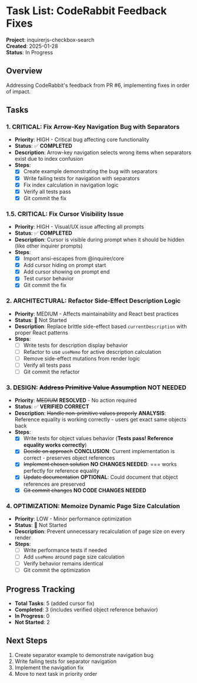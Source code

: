 # Task List: CodeRabbit Feedback Fixes

**Project**: inquirerjs-checkbox-search  
**Created**: 2025-01-28  
**Status**: In Progress

## Overview

Addressing CodeRabbit's feedback from PR #6, implementing fixes in order of impact.

## Tasks

### 1. **CRITICAL**: Fix Arrow-Key Navigation Bug with Separators

- **Priority**: HIGH - Critical bug affecting core functionality
- **Status**: ✅ **COMPLETED**
- **Description**: Arrow-key navigation selects wrong items when separators exist due to index confusion
- **Steps**:
  - [x] Create example demonstrating the bug with separators
  - [x] Write failing tests for navigation with separators
  - [x] Fix index calculation in navigation logic
  - [x] Verify all tests pass
  - [x] Git commit the fix

### 1.5. **CRITICAL**: Fix Cursor Visibility Issue

- **Priority**: HIGH - Visual/UX issue affecting all prompts
- **Status**: ✅ **COMPLETED**
- **Description**: Cursor is visible during prompt when it should be hidden (like other inquirer prompts)
- **Steps**:
  - [x] Import ansi-escapes from @inquirer/core
  - [x] Add cursor hiding on prompt start
  - [x] Add cursor showing on prompt end
  - [x] Test cursor behavior
  - [x] Git commit the fix

### 2. **ARCHITECTURAL**: Refactor Side-Effect Description Logic

- **Priority**: MEDIUM - Affects maintainability and React best practices
- **Status**: 🔴 Not Started
- **Description**: Replace brittle side-effect based `currentDescription` with proper React patterns
- **Steps**:
  - [ ] Write tests for description display behavior
  - [ ] Refactor to use `useMemo` for active description calculation
  - [ ] Remove side-effect mutations from render logic
  - [ ] Verify all tests pass
  - [ ] Git commit the refactor

### 3. **DESIGN**: ~~Address Primitive Value Assumption~~ **NOT NEEDED**

- **Priority**: ~~MEDIUM~~ **RESOLVED** - No action required
- **Status**: ✅ **VERIFIED CORRECT**  
- **Description**: ~~Handle non-primitive values properly~~ **ANALYSIS**: Reference equality is working correctly - users get exact same objects back
- **Steps**:
  - [x] Write tests for object values behavior (**Tests pass! Reference equality works correctly**)
  - [x] ~~Decide on approach~~ **CONCLUSION**: Current implementation is correct - preserves object references
  - [x] ~~Implement chosen solution~~ **NO CHANGES NEEDED**: === works perfectly for reference equality
  - [x] ~~Update documentation~~ **OPTIONAL**: Could document that object references are preserved
  - [x] ~~Git commit changes~~ **NO CODE CHANGES NEEDED**

### 4. **OPTIMIZATION**: Memoize Dynamic Page Size Calculation

- **Priority**: LOW - Minor performance optimization
- **Status**: 🔴 Not Started
- **Description**: Prevent unnecessary recalculation of page size on every render
- **Steps**:
  - [ ] Write performance tests if needed
  - [ ] Add `useMemo` around page size calculation
  - [ ] Verify behavior remains identical
  - [ ] Git commit the optimization

## Progress Tracking

- **Total Tasks**: 5 (added cursor fix)
- **Completed**: 3 (includes verified object reference behavior)
- **In Progress**: 0
- **Not Started**: 2

## Next Steps

1. Create separator example to demonstrate navigation bug
2. Write failing tests for separator navigation
3. Implement the navigation fix
4. Move to next task in priority order
